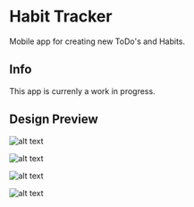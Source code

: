 # Habit Tracker

Mobile app for creating new ToDo's and Habits.

## Info

This app is currenly a work in progress. 

## Design Preview

![alt text](https://i.ibb.co/R9WyXhm/i-Phone-8-284.png)

![alt text](https://i.ibb.co/nmnLNdH/i-Phone-8-145.png)

![alt text](https://i.ibb.co/fqfLsHR/i-Phone-8-195.png)

![alt text](https://i.ibb.co/0scjJT4/i-Phone-8-178.png)


